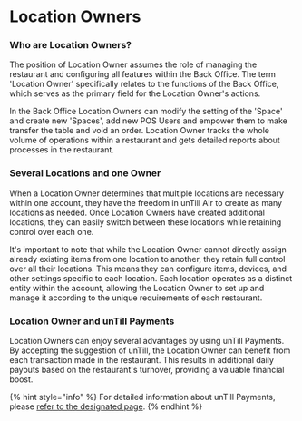 # Location Owners

### Who are Location Owners?

The position of Location Owner assumes the role of managing the restaurant and configuring all features within the Back Office. The term 'Location Owner' specifically relates to the functions of the Back Office, which serves as the primary field for the Location Owner's actions.&#x20;

In the Back Office Location Owners can modify the setting of the 'Space' and create new 'Spaces', add new POS Users and empower them to make transfer the table and void an order. Location Owner tracks the whole volume of operations within a restaurant and gets detailed reports about processes in the restaurant.&#x20;

### Several Locations and one Owner&#x20;

When a Location Owner determines that multiple locations are necessary within one account, they have the freedom in unTill Air to create as many locations as needed. Once Location Owners have created additional locations, they can easily switch between these locations while retaining control over each one.&#x20;

It's important to note that while the Location Owner cannot directly assign already existing items from one location to another, they retain full control over all their locations. This means they can configure items, devices, and other settings specific to each location. Each location operates as a distinct entity within the account, allowing the Location Owner to set up and manage it according to the unique requirements of each restaurant.

### Location Owner and unTill Payments

Location Owners can enjoy several advantages by using unTill Payments. By accepting the suggestion of unTill, the Location Owner can benefit from each transaction made in the restaurant. This results in additional daily payouts based on the restaurant's turnover, providing a valuable financial boost.

{% hint style="info" %}
For detailed information about unTill Payments, please [refer to the designated page](untill-payments/).
{% endhint %}
